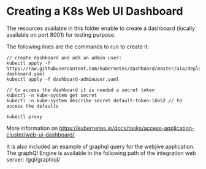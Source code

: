 Creating a K8s Web UI Dashboard
===============================

The resources available in this folder enable to create a dashboard (locally available on port 8001) for testing purpose. 

The following lines are the commands to run to create it: 
```
// create dashboard and add an admin user:
kubectl apply -f https://raw.githubusercontent.com/kubernetes/dashboard/master/aio/deploy/recommended/kubernetes-dashboard.yaml
kubectl apply -f dashboard-adminuser.yaml

// to access the dashboard it is needed a secret token
kubectl -n kube-system get secret
kubectl -n kube-system describe secret default-token-l6b52 // to access the defaults

kubectl proxy
```

More information on https://kubernetes.io/docs/tasks/access-application-cluster/web-ui-dashboard/

It is also included an example of graphql query for the webjive application. The graphQl Engine is available in the following path of the integration web server: /gql/graphiql/

